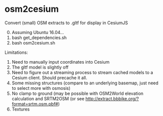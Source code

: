 # osm2cesium
Convert (small) OSM extracts to .gltf for display in CesiumJS

0. Assuming Ubuntu 16.04...
1. bash get_dependencies.sh
2. bash osm2cesium.sh

Limitations:

1. Need to manually input coordinates into Cesium
2. The gltf model is slightly off
3. Need to figure out a streaming process to stream cached models to a Cesium client. Should precache it all.
4. Some missing structures (compare to an underlying basemap, just need to select more with osmosis)
5. No clamp to ground (may be possible with OSM2World elevation calculation and SRTM2OSM (or see http://extract.bbbike.org/?format=srtm.osm.pbf#)
6. Textures
